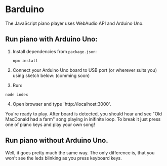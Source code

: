 # Barduino
The JavaScript piano player uses WebAudio API and Arduino Uno.

## Run piano with Arduino Uno:
1. Install dependencies from `package.json`:

   ```
   npm install
   ```

2. Connect your Arduino Uno board to USB port (or wherever suits you) using sketch below:
(comming soon)
3. Run:

  ```
  node index
  ```

4. Open browser and type `http://localhost:3000'.

You're ready to play. After board is detected, you should hear and see "Old MacDonald had a farm" song playing in inifinite loop. To break it just press one of piano keys and play your own song!

## Run piano without Arduino Uno.
Well, it goes pretty much the same way. The only difference is, that you won't see the leds blinking as you press keyboard keys. 




